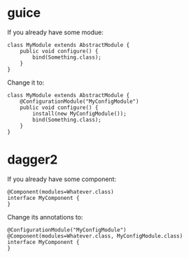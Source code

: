 # guice

If you already have some modue:

	class MyModule extends AbstractModule {
		public void configure() {
			bind(Something.class);
		}
	}

Change it to:

	class MyModule extends AbstractModule {
		@ConfigurationModule("MyConfigModule")
		public void configure() {
			install(new MyConfigModule());
			bind(Something.class);
		}
	}

# dagger2

If you already have some component:

	@Component(modules=Whatever.class)
	interface MyComponent {
	}

Change its annotations to:

	@ConfigurationModule("MyConfigModule")
	@Component(modules=Whatever.class, MyConfigModule.class)
	interface MyComponent {
	}

